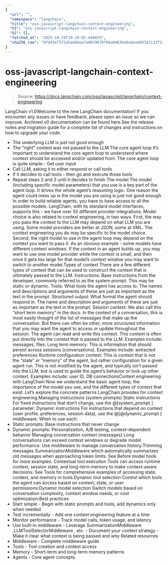 ```yaml
---
{
  "url": "",
  "namespace": "langchain",
  "title": "oss-javascript-langchain-context-engineering",
  "h1": "oss-javascript-langchain-context-engineering",
  "h2": [],
  "fetched_at": "2025-10-19T19:18:02.440659",
  "sha256_raw": "8f442ef372a5aeb6ea7a0039670f66a0463be6a4eaddb3a3112712b420ba4e4e"
}
---
```


# oss-javascript-langchain-context-engineering

> Source: https://docs.langchain.com/oss/javascript/langchain/context-engineering

LangChain v1.0Welcome to the new LangChain documentation! If you encounter any issues or have feedback, please open an issue so we can improve. Archived v0 documentation can be found here.See the release notes and migration guide for a complete list of changes and instructions on how to upgrade your code.
- The underlying LLM is just not good enough
- The “right” context was not passed to the LLM
The core agent loop
It’s important to understand the core agent loop to understand where context should be accessed and/or updated from. The core agent loop is quite simple:- Get user input
- Call LLM, asking it to either respond or call tools
- If it decides to call tools - then go and execute those tools
- Repeat steps 2 and 3 until it decides to finish
The model
The model (including specific model parameters) that you use is a key part of the agent loop. It drives the whole agent’s reasoning logic. One reason the agent could mess up is the model you are using is just not good enough. In order to build reliable agents, you have to have access to all the possible models. LangChain, with its standard model interfaces, supports this - we have over 50 different provider integrations. Model choice is also related to context engineering, in two ways. First, the way you pass the context to the LLM may depend on what LLM you are using. Some model providers are better at JSON, some at XML. The context engineering you do may be specific to the model choice. Second, the right model to use in the agent loop may depend on the context you want to pass it. As an obvious example - some models have different context windows. If the context in an agent builds up, you may want to use one model provider while the context is small, and then once it gets too large for that model’s context window you may want to switch to another model.Types of context
There are a few different types of context that can be used to construct the context that is ultimately passed to the LLM. Instructions: Base instructions from the developer, commonly referred to as the system prompt. This may be static or dynamic. Tools: What tools the agent has access to. The names and descriptions and arguments of these are just as important as the text in the prompt. Structured output: What format the agent should respond in. The name and description and arguments of these are just as important as the text in the prompt. Session context: We also call this “short term memory” in the docs. In the context of a conversation, this is most easily thought of the list of messages that make up the conversation. But there can often be other, more structured information that you may want the agent to access or update throughout the session. The agent can read and write this context. This context is often put directly into the context that is passed to the LLM. Examples include: messages, files. Long term memory: This is information that should persist across sessions (conversations). Examples include: extracted preferences Runtime configuration context: This is context that is not the “state” or “memory” of the agent, but rather configuration for a given agent run. This is not modified by the agent, and typically isn’t passed into the LLM, but is used to guide the agent’s behavior or look up other context. Examples include: user ID, DB connectionsContext engineering with LangChain
Now we understand the basic agent loop, the importance of the model you use, and the different types of context that exist. Let’s explore the concrete patterns LangChain provides for context engineering.Managing instructions (system prompts)
Static instructions
For fixed instructions that don’t change, use the @[system_prompt
] parameter:
Dynamic instructions
For instructions that depend on context (user profile, preferences, session data), use the @[@dynamic_prompt
] middleware:
When to use each:
- Static prompts: Base instructions that never change
- Dynamic prompts: Personalization, A/B testing, context-dependent behavior
Managing conversation context (messages)
Long conversations can exceed context windows or degrade model performance. Use middleware to manage conversation history:Trimming messages
SummarizationMiddleware
which automatically summarizes old messages when approaching token limits.
See Before model hook for more examples.
Contextual tool execution
Tools can access runtime context, session state, and long-term memory to make context-aware decisions: See Tools for comprehensive examples of accessing state, context, and memory in tools.Dynamic tool selection
Control which tools the agent can access based on context, state, or user permissions:Dynamic model selection
Switch models based on conversation complexity, context window needs, or cost optimization:Best practices
- Start simple - Begin with static prompts and tools, add dynamics only when needed
- Test incrementally - Add one context engineering feature at a time
- Monitor performance - Track model calls, token usage, and latency
- Use built-in middleware - Leverage
SummarizationMiddleware
,LLMToolSelectorMiddleware
, etc. - Document your context strategy - Make it clear what context is being passed and why
Related resources
- Middleware - Complete middleware guide
- Tools - Tool creation and context access
- Memory - Short-term and long-term memory patterns
- Agents - Core agent concepts